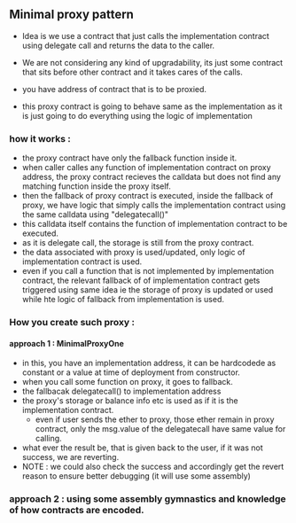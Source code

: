 ## Minimal proxy pattern

- Idea is we use a contract that just calls the implementation contract using delegate call and returns the data to the caller.

- We are not considering any kind of upgradability, its just some contract that sits before other contract and it takes cares of the calls.

- you have address of contract that is to be proxied.
- this proxy contract is going to behave same as the implementation as it is just going to do everything using the logic of implementation

### how it works : 

- the proxy contract have only the fallback function inside it.
- when caller calles any function of implementation contract on proxy address, the proxy contract recieves the calldata but does not find any matching function inside the proxy itself.
- then the fallback of proxy contract is executed, inside the fallback of proxy, we have logic that simply calls the implementation contract using the same calldata using "delegatecall()"
- this calldata itself contains the function of implementation contract to be executed.
- as it is delegate call, the storage is still from the proxy contract.
- the data associated with proxy is used/updated, only logic of implementation contract is used.
- even if you call a function that is not implemented by implementation contract, the relevant fallback of of implementation contract gets triggered using same idea ie the storage of proxy is updated or used while hte logic of fallback from implementation is used.

### How you create such proxy : 

#### approach 1 : MinimalProxyOne

- in this, you have an implementation address, it can be hardcodede as constant or a value at time of deployment from constructor.
- when you call some function on proxy, it goes to fallback.
- the fallbacak delegatecall() to implementation address
- the proxy's storage or balance info etc is used as if it is the implementation contract.
    - even if user sends the ether to proxy, those ether remain in proxy contract, only the msg.value of the delegatecall have same value for calling.
- what ever the result be, that is given back to the user, if it was not success, we are reverting.
- NOTE : we could also check the success and accordingly get the revert reason to ensure better debugging (it will use some assembly)

### approach 2 : using some assembly gymnastics and knowledge of how contracts are encoded.
